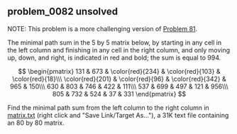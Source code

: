 ## problem_0082 unsolved
NOTE: This problem is a more challenging version of [Problem 81][1].

The minimal path sum in the 5 by 5 matrix below, by starting in any cell in
the left column and finishing in any cell in the right column, and only moving
up, down, and right, is indicated in red and bold; the sum is equal to 994.

$$ \begin{pmatrix} 131 & 673 & \color{red}{234} & \color{red}{103} &
\color{red}{18}\\\ \color{red}{201} & \color{red}{96} & \color{red}{342} & 965
& 150\\\ 630 & 803 & 746 & 422 & 111\\\ 537 & 699 & 497 & 121 & 956\\\ 805 &
732 & 524 & 37 & 331 \end{pmatrix} $$

Find the minimal path sum from the left column to the right column in
[matrix.txt][2] (right click and "Save Link/Target As..."), a 31K text file
containing an 80 by 80 matrix.

   [1]: problem=81

   [2]: project/resources/p082_matrix.txt

